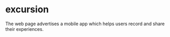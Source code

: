 # excursion
The web page advertises a mobile app which helps users record and share their experiences.
